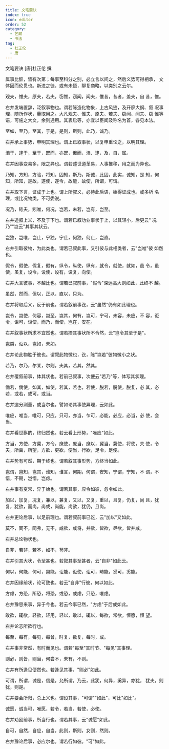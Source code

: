 ```yaml
---
title: 文笔要诀
index: true
icon: editor
order: 52
category:
  - 艺藏
  - 书法
tag:
  - 杜正伦
  - 唐
---
```


文笔要诀 [唐]杜正伦 撰  

属事比辞，皆有次第；每事至科分之别，必立言以间之，然后义势可得相承， 文体因而伦贯也。新进之徒，或有未悟，聊复商略，以类别之云尔。  

观夫，惟夫，原夫，若夫，窃惟，窃闻，闻夫，惟昔，昔者，盖夫，自 昔，惟。  

右并发端置辞，泛叙事物也。谓若陈造化物象，上古风迹，及开廓大纲、叙 况事理，随所作状，量取用之。大凡观夫、惟夫、原夫、若夫、窃闻、闻夫、窃 惟等语，可施之大文，余则通用。其表启等，亦宜以臣闻及称名为首，各见本法。  

至如，至乃，至其，于是，是则，斯则，此乃，诚乃。  

右并承上事势，申明其理也。谓上已叙事状，以复申重论之，以明其理。  

洎于，逮于，至于，既而，亦既，俄而，洎、逮，及，自，属。  

右并因事变易多，限之异也。谓若述世道革易，人事推移，用之而为异也。  

乃知，方知，方验，将知，固知，斯乃，斯诚，此固，此实，诚知，是 知，何知，所知，是故，遂使，遂令，故能，故使，所谓，可谓。  

右并取下言，证成于上也。谓上所叙义，必待此后语，始得证成也。或多析 名理，或比况物类，不可委说。  

况乃，矧夫，矧唯，何况，岂若，未若，岂有，岂至。  

右并追叙上义，不及于下也。谓若已叙功业事状于上，以其轻小，后更云" 况乃""岂云"其事其状云。  

岂独，岂唯，岂止，宁独，宁止，何独，何止，岂直。  

右并引取彼物，为此类也。谓若已叙此事，又引彼与此相类者，云"岂唯"彼 如然也。  

假令，假使，假复，假有，纵令，纵使，纵有，就令，就使，就如，虽 令，虽使，虽复，设令，设使，设有，设复，向使。  

右并大言彼事，不越比也。谓若已叙前事，"假令"深远高大则如此，此终不 越。  

虽然，然而，但以，正以，直以，只为。  

右并将取后义，反于前也。谓若叙前事讫，云"虽然"仍有如此理也。  

岂令，岂使，何容，岂至，岂其，何有，岂可，宁可，未容，未应，不 容，讵令，讵可，讵使，而乃，而使，岂在，安在。  

右并叙事状所求不宜然也。谓若揆其事状所不令然，云"岂令其至于是"。  

岂类，讵以，岂如，未如。  

右并论此物胜于彼也。谓叙此物微也，讫，陈"岂若"彼物微小之状。  

若乃，尔乃，尔某，尔则，夫其，若其，然其。  

右并覆叙前事，体其状也。若前已叙事，次便云"若乃"等，体写其状理。  

倘若，倘使，如其，如使，若其，若也，若使，脱若，脱使，脱复，必 其，必若，或若，或可，或当。  

右并逾分测量，或当尔也。譬如论其事使异理，云如此。  

唯应，唯当，唯可，只应，只可，亦当，乍可，必能，必应，必当，必 使，会当。  

右并看世斟酌，终归然也。若云看上形势，"唯应"如此。  

方当，方使，方冀，方令，庶使，庶当，庶以，冀当，冀使，将使，夫 使，令夫，所冀，所望，方欲，更欲，便当，行欲，足令，足便。  

右并势有可然，期于终也。谓若叙其事形势，方终当如此。  

岂谓，岂知，岂其，谁知，谁言，何期，何谓，安知，宁谓，宁知，不 谓，不悟，不期，岂悟，岂虑。  

右并事有变常，异于始也。谓若其事，应令如彼，忽令如此。  

加以，加复，况复，兼以，兼复，又以，又复，重以，且复，仍复，尚 且，犹复，犹欲，而尚，尚或，尚能，尚欲，犹仍，且尚。  

右并更论后事，以足前理也。谓若叙前事已讫，云"加以"又如此。  

莫不，罔不，罔弗，无不，咸欲，咸将，并欲，皆欲，尽欲，皆并咸。  

右并总论物状也。  

自非，若非，若不，如不，苟非。  

右并引其大状，令至甚也。若叙其事至甚者，云"自非"如此云。  

何以，何能，何可，岂能，讵能，讵使，讵可，畴能，奚可，奚能。  

右并因缘前状，论可致也。若云"自非"行彼，何以如此。  

方虑，方恐，所恐，将恐，或恐，或虑，只恐，唯虑。  

右并豫思来事，异于今也。若云今事已然，"方虑"于后或如此。  

敢欲，辄欲，轻欲，轻用，轻以，敢以，辄以，每欲，常欲，恒愿，恒 望。  

右并论志所欲行也。  

每至，每有，每见，每曾，时复，数复，每时，或。  

右并事非常然，有时而见也。谓若"每至"其时节、"每见"其事理。  

则必，则皆，则当，何尝不，未有，不则。  

右并有所逢见便然也。若逢见其事，"则必"如此。  

可谓，所谓，诚是，信是，允所谓，乃云，此犹，何异，奚异，亦犹， 犹夫，则犹，则是。  

右并要会所归，总上义也。谓设其事，"可谓""如此"，可比"如比"。  

诚愿，诚当可，唯愿，若令，若当，若使，必使。  

右并劝励前事，所当行也。谓若其事，云"诚愿"如此。  

自可，自然，自应，自当，此则，斯则，女则，然则。  

右并豫论后事，必应尔也。谓若行如彼。"可"如此。  
